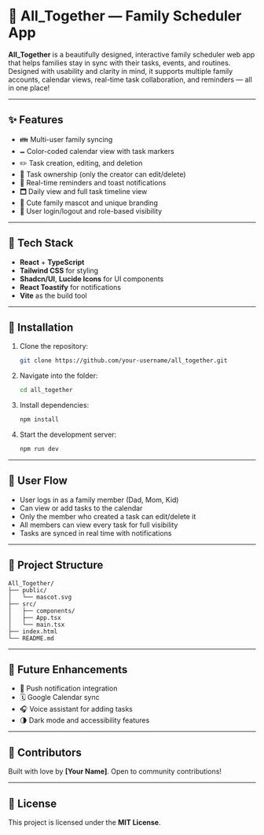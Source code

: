 # 🏡 All_Together — Family Scheduler App

**All_Together** is a beautifully designed, interactive family scheduler web app that helps families stay in sync with their tasks, events, and routines. Designed with usability and clarity in mind, it supports multiple family accounts, calendar views, real-time task collaboration, and reminders — all in one place!

---

## ✨ Features

- 👪 Multi-user family syncing  
- 🗕️ Color-coded calendar view with task markers  
- ✏️ Task creation, editing, and deletion  
- 🔐 Task ownership (only the creator can edit/delete)  
- 🔔 Real-time reminders and toast notifications  
- 🗖 Daily view and full task timeline view  
- 🐽 Cute family mascot and unique branding  
- 🔑 User login/logout and role-based visibility  

---

## 💠 Tech Stack

- **React** + **TypeScript**  
- **Tailwind CSS** for styling  
- **Shadcn/UI**, **Lucide Icons** for UI components  
- **React Toastify** for notifications  
- **Vite** as the build tool  

---

## 🚀 Installation

1. Clone the repository:  
   ```bash
   git clone https://github.com/your-username/all_together.git
   ```

2. Navigate into the folder:  
   ```bash
   cd all_together
   ```

3. Install dependencies:  
   ```bash
   npm install
   ```

4. Start the development server:  
   ```bash
   npm run dev
   ```

---

## 🔁 User Flow

- User logs in as a family member (Dad, Mom, Kid)  
- Can view or add tasks to the calendar  
- Only the member who created a task can edit/delete it  
- All members can view every task for full visibility  
- Tasks are synced in real time with notifications

---

## 📂 Project Structure

```
All_Together/
├── public/  
│   └── mascot.svg  
├── src/  
│   ├── components/  
│   ├── App.tsx  
│   └── main.tsx  
├── index.html  
└── README.md
```

---

## 🔮 Future Enhancements

- 📱 Push notification integration  
- 🗓 Google Calendar sync  
- 🎧 Voice assistant for adding tasks  
- 🌗 Dark mode and accessibility features  

---

## 🙌 Contributors

Built with love by **[Your Name]**. Open to community contributions!

---

## 📄 License

This project is licensed under the **MIT License**.

